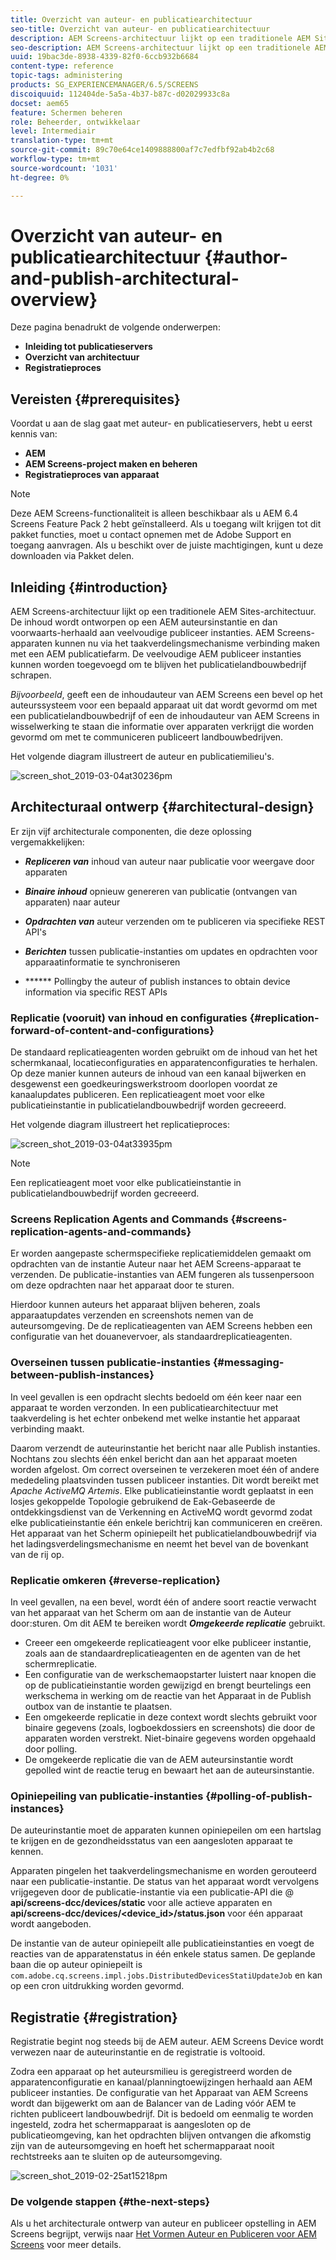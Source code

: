 ```yaml
---
title: Overzicht van auteur- en publicatiearchitectuur
seo-title: Overzicht van auteur- en publicatiearchitectuur
description: AEM Screens-architectuur lijkt op een traditionele AEM Sites-architectuur. De inhoud wordt ontworpen op een AEM auteursinstantie en dan voorwaarts-herhaald aan veelvoudige publiceer instanties. Volg deze pagina voor meer informatie over auteur en publiceer een architecturaal overzicht.
seo-description: AEM Screens-architectuur lijkt op een traditionele AEM Sites-architectuur. De inhoud wordt ontworpen op een AEM auteursinstantie en dan voorwaarts-herhaald aan veelvoudige publiceer instanties. Volg deze pagina voor meer informatie over auteur en publiceer een architecturaal overzicht.
uuid: 19bac3de-8938-4339-82f0-6ccb932b6684
content-type: reference
topic-tags: administering
products: SG_EXPERIENCEMANAGER/6.5/SCREENS
discoiquuid: 112404de-5a5a-4b37-b87c-d02029933c8a
docset: aem65
feature: Schermen beheren
role: Beheerder, ontwikkelaar
level: Intermediair
translation-type: tm+mt
source-git-commit: 89c70e64ce1409888800af7c7edfbf92ab4b2c68
workflow-type: tm+mt
source-wordcount: '1031'
ht-degree: 0%

---
```



# Overzicht van auteur- en publicatiearchitectuur {#author-and-publish-architectural-overview}

Deze pagina benadrukt de volgende onderwerpen:

* **Inleiding tot publicatieservers**
* **Overzicht van architectuur**
* **Registratieproces**

## Vereisten {#prerequisites}

Voordat u aan de slag gaat met auteur- en publicatieservers, hebt u eerst kennis van:

* **AEM**
* **AEM Screens-project maken en beheren**
* **Registratieproces van apparaat**

>[!NOTE]
>
>Deze AEM Screens-functionaliteit is alleen beschikbaar als u AEM 6.4 Screens Feature Pack 2 hebt geïnstalleerd. Als u toegang wilt krijgen tot dit pakket functies, moet u contact opnemen met de Adobe Support en toegang aanvragen. Als u beschikt over de juiste machtigingen, kunt u deze downloaden via Pakket delen.

## Inleiding {#introduction}

AEM Screens-architectuur lijkt op een traditionele AEM Sites-architectuur. De inhoud wordt ontworpen op een AEM auteursinstantie en dan voorwaarts-herhaald aan veelvoudige publiceer instanties. AEM Screens-apparaten kunnen nu via het taakverdelingsmechanisme verbinding maken met een AEM publicatiefarm. De veelvoudige AEM publiceer instanties kunnen worden toegevoegd om te blijven het publicatielandbouwbedrijf schrapen.

*Bijvoorbeeld*, geeft een de inhoudauteur van AEM Screens een bevel op het auteurssysteem voor een bepaald apparaat uit dat wordt gevormd om met een publicatielandbouwbedrijf of een de inhoudauteur van AEM Screens in wisselwerking te staan die informatie over apparaten verkrijgt die worden gevormd om met te communiceren publiceert landbouwbedrijven.

Het volgende diagram illustreert de auteur en publicatiemilieu&#39;s.

![screen_shot_2019-03-04at30236pm](assets/screen_shot_2019-03-04at30236pm.png)

## Architecturaal ontwerp {#architectural-design}

Er zijn vijf architecturale componenten, die deze oplossing vergemakkelijken:

* ***Repliceren van*** inhoud van auteur naar publicatie voor weergave door apparaten

* ***Binaire inhoud*** opnieuw genereren van publicatie (ontvangen van apparaten) naar auteur
* ***Opdrachten van*** auteur verzenden om te publiceren via specifieke REST API&#39;s
* ***Berichten*** tussen publicatie-instanties om updates en opdrachten voor apparaatinformatie te synchroniseren
* ****** Pollingby the auteur of publish instances to obtain device information via specific REST APIs

### Replicatie (vooruit) van inhoud en configuraties {#replication-forward-of-content-and-configurations}

De standaard replicatieagenten worden gebruikt om de inhoud van het het schermkanaal, locatieconfiguraties en apparatenconfiguraties te herhalen. Op deze manier kunnen auteurs de inhoud van een kanaal bijwerken en desgewenst een goedkeuringswerkstroom doorlopen voordat ze kanaalupdates publiceren. Een replicatieagent moet voor elke publicatieinstantie in publicatielandbouwbedrijf worden gecreeerd.

Het volgende diagram illustreert het replicatieproces:

![screen_shot_2019-03-04at33935pm](assets/screen_shot_2019-03-04at33935pm.png)

>[!NOTE]
>
>Een replicatieagent moet voor elke publicatieinstantie in publicatielandbouwbedrijf worden gecreeerd.

### Screens Replication Agents and Commands {#screens-replication-agents-and-commands}

Er worden aangepaste schermspecifieke replicatiemiddelen gemaakt om opdrachten van de instantie Auteur naar het AEM Screens-apparaat te verzenden. De publicatie-instanties van AEM fungeren als tussenpersoon om deze opdrachten naar het apparaat door te sturen.

Hierdoor kunnen auteurs het apparaat blijven beheren, zoals apparaatupdates verzenden en screenshots nemen van de auteursomgeving. De de replicatieagenten van AEM Screens hebben een configuratie van het douanevervoer, als standaardreplicatieagenten.

### Overseinen tussen publicatie-instanties {#messaging-between-publish-instances}

In veel gevallen is een opdracht slechts bedoeld om één keer naar een apparaat te worden verzonden. In een publicatiearchitectuur met taakverdeling is het echter onbekend met welke instantie het apparaat verbinding maakt.

Daarom verzendt de auteurinstantie het bericht naar alle Publish instanties. Nochtans zou slechts één enkel bericht dan aan het apparaat moeten worden afgelost. Om correct overseinen te verzekeren moet één of andere mededeling plaatsvinden tussen publiceer instanties. Dit wordt bereikt met *Apache ActiveMQ Artemis*. Elke publicatieinstantie wordt geplaatst in een losjes gekoppelde Topologie gebruikend de Eak-Gebaseerde de ontdekkingsdienst van de Verkenning en ActiveMQ wordt gevormd zodat elke publicatieinstantie één enkele berichtrij kan communiceren en creëren. Het apparaat van het Scherm opiniepeilt het publicatielandbouwbedrijf via het ladingsverdelingsmechanisme en neemt het bevel van de bovenkant van de rij op.

### Replicatie omkeren {#reverse-replication}

In veel gevallen, na een bevel, wordt één of andere soort reactie verwacht van het apparaat van het Scherm om aan de instantie van de Auteur door:sturen. Om dit AEM te bereiken wordt ***Omgekeerde replicatie*** gebruikt.

* Creeer een omgekeerde replicatieagent voor elke publiceer instantie, zoals aan de standaardreplicatieagenten en de agenten van de het schermreplicatie.
* Een configuratie van de werkschemaopstarter luistert naar knopen die op de publicatieinstantie worden gewijzigd en brengt beurtelings een werkschema in werking om de reactie van het Apparaat in de Publish outbox van de instantie te plaatsen.
* Een omgekeerde replicatie in deze context wordt slechts gebruikt voor binaire gegevens (zoals, logboekdossiers en screenshots) die door de apparaten worden verstrekt. Niet-binaire gegevens worden opgehaald door polling.
* De omgekeerde replicatie die van de AEM auteursinstantie wordt gepolled wint de reactie terug en bewaart het aan de auteursinstantie.

### Opiniepeiling van publicatie-instanties {#polling-of-publish-instances}

De auteurinstantie moet de apparaten kunnen opiniepeilen om een hartslag te krijgen en de gezondheidsstatus van een aangesloten apparaat te kennen.

Apparaten pingelen het taakverdelingsmechanisme en worden gerouteerd naar een publicatie-instantie. De status van het apparaat wordt vervolgens vrijgegeven door de publicatie-instantie via een publicatie-API die @ **api/screens-dcc/devices/static** voor alle actieve apparaten en **api/screens-dcc/devices/&lt;device_id>/status.json** voor één apparaat wordt aangeboden.

De instantie van de auteur opiniepeilt alle publicatieinstanties en voegt de reacties van de apparatenstatus in één enkele status samen. De geplande baan die op auteur opiniepeilt is `com.adobe.cq.screens.impl.jobs.DistributedDevicesStatiUpdateJob` en kan op een cron uitdrukking worden gevormd.

## Registratie {#registration}

Registratie begint nog steeds bij de AEM auteur. AEM Screens Device wordt verwezen naar de auteurinstantie en de registratie is voltooid.

Zodra een apparaat op het auteursmilieu is geregistreerd worden de apparatenconfiguratie en kanaal/planningtoewijzingen herhaald aan AEM publiceer instanties. De configuratie van het Apparaat van AEM Screens wordt dan bijgewerkt om aan de Balancer van de Lading vóór AEM te richten publiceert landbouwbedrijf. Dit is bedoeld om eenmalig te worden ingesteld, zodra het schermapparaat is aangesloten op de publicatieomgeving, kan het opdrachten blijven ontvangen die afkomstig zijn van de auteursomgeving en hoeft het schermapparaat nooit rechtstreeks aan te sluiten op de auteursomgeving.

![screen_shot_2019-02-25at15218pm](assets/screen_shot_2019-02-25at15218pm.png)

### De volgende stappen {#the-next-steps}

Als u het architecturale ontwerp van auteur en publiceer opstelling in AEM Screens begrijpt, verwijs naar [Het Vormen Auteur en Publiceren voor AEM Screens](author-and-publish.md) voor meer details.
